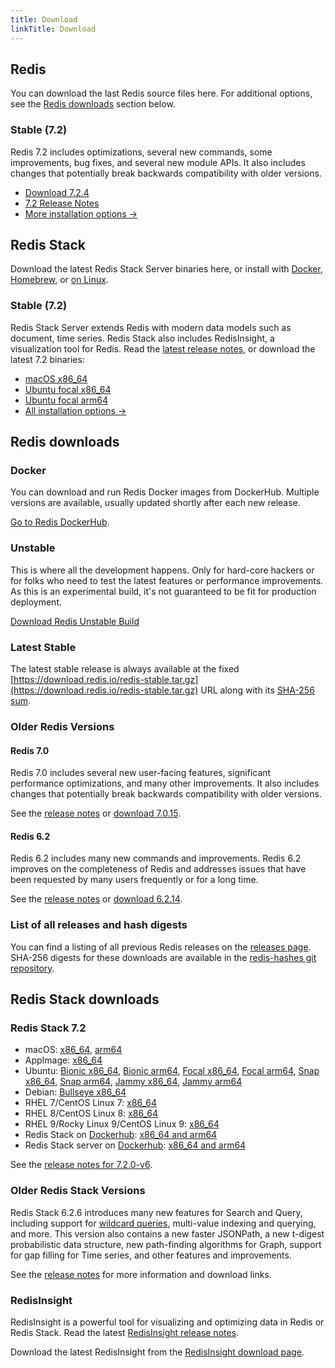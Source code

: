```yaml
---
title: Download
linkTitle: Download
---
```

<div class="download-cards">
<div id="download-redis">

## Redis

You can download the last Redis source files here. For additional options, see the [Redis downloads](#redis-downloads) section below.

### Stable (7.2)

Redis 7.2 includes optimizations, several new commands, some improvements, bug fixes, and several new module APIs. It also includes changes that potentially break backwards compatibility with older versions.

* [Download 7.2.4](https://github.com/redis/redis/archive/7.2.4.tar.gz)
* [7.2 Release Notes](https://raw.githubusercontent.com/redis/redis/7.2/00-RELEASENOTES)
* [More installation options ->](#redis-downloads)

</div>

<div id="download-redis-stack">

## Redis Stack

Download the latest Redis Stack Server binaries here, or install with [Docker](/docs/install/install-stack/docker/), [Homebrew](/docs/stack/get-started/install/mac-os), or [on Linux](/docs/stack/get-started/install/linux).

### Stable (7.2)

Redis Stack Server extends Redis with modern data models such as document, time series. Redis Stack also includes RedisInsight, a visualization tool for Redis. Read the [latest release notes](https://github.com/redis-stack/redis-stack/releases/tag/7.2.0-v6), or download the latest 7.2 binaries:

* [macOS x86_64](https://packages.redis.io/redis-stack/redis-stack-server-7.2.0-v6.catalina.x86_64.zip)
* [Ubuntu focal x86_64](https://packages.redis.io/redis-stack/redis-stack-server-7.2.0-v6.focal.x86_64.tar.gz)
* [Ubuntu focal arm64](https://packages.redis.io/redis-stack/redis-stack-server-7.2.0-v6.focal.arm64.tar.gz)
* [All installation options ->](#redis-stack-downloads)
</div>
</div>

<div id="download-details">

## Redis downloads

### Docker

You can download and run Redis Docker images from DockerHub. Multiple versions are available, usually updated shortly after each new release.

[Go to Redis DockerHub](https://hub.docker.com/_/redis).

### Unstable

This is where all the development happens. Only for hard-core hackers or for folks who need to test the latest features or performance improvements. As this is an experimental build, it's not guaranteed to be fit for production deployment.

[Download Redis Unstable Build](https://github.com/redis/redis/archive/unstable.tar.gz)

### Latest Stable

The latest stable release is always available at the fixed [https://download.redis.io/redis-stable.tar.gz](https://download.redis.io/redis-stable.tar.gz) URL along with its [SHA-256 sum](https://download.redis.io/redis-stable.tar.gz.SHA256SUM).

### Older Redis Versions

#### Redis 7.0

Redis 7.0 includes several new user-facing features, significant performance optimizations, and many other improvements. It also includes changes that potentially break backwards compatibility with older versions.

See the [release notes](https://raw.githubusercontent.com/redis/redis/7.0/00-RELEASENOTES) or [download 7.0.15](https://download.redis.io/releases/redis-7.0.15.tar.gz).

#### Redis 6.2

Redis 6.2 includes many new commands and improvements. Redis 6.2 improves on the completeness of Redis and addresses issues that have been requested by many users frequently or for a long time.

See the [release notes](https://raw.githubusercontent.com/redis/redis/6.2/00-RELEASENOTES) or [download 6.2.14](https://download.redis.io/releases/redis-6.2.14.tar.gz).


### List of all releases and hash digests

You can find a listing of all previous Redis releases on the [releases page](https://download.redis.io/releases/). SHA-256 digests for these downloads are available in the [redis-hashes git repository](https://github.com/redis/redis-hashes/).

## Redis Stack downloads

### Redis Stack 7.2

* macOS: [x86_64](https://packages.redis.io/redis-stack/redis-stack-server-7.2.0-v6.catalina.x86_64.zip), [arm64](https://packages.redis.io/redis-stack/redis-stack-server-7.2.0-v6.monterey.arm64.zip)
* AppImage: [x86_64](https://packages.redis.io/redis-stack/redis-stack-server-7.2.0-v6-x86_64.AppImage)
* Ubuntu: [Bionic x86_64](https://packages.redis.io/redis-stack/redis-stack-server-7.2.0-v6.bionic.x86_64.tar.gz), [Bionic arm64](https://packages.redis.io/redis-stack/redis-stack-server-7.2.0-v6.bionic.arm64.tar.gz), [Focal x86_64](https://packages.redis.io/redis-stack/redis-stack-server-7.2.0-v6.focal.x86_64.tar.gz), [Focal arm64](https://packages.redis.io/redis-stack/redis-stack-server-7.2.0-v6.focal.arm64.tar.gz), [Snap x86_64](https://packages.redis.io/redis-stack/redis-stack-server-7.2.0-v6.x86_64.snap), [Snap arm64](https://packages.redis.io/redis-stack/redis-stack-server-7.2.0-v6.arm64.snap), [Jammy x86_64](https://packages.redis.io/redis-stack/redis-stack-server-7.2.0-v6.jammy.x86_64.tar.gz), [Jammy arm64](https://packages.redis.io/redis-stack/redis-stack-server-7.2.0-v6.jammy.arm64.tar.gz)
* Debian: [Bullseye x86_64](https://packages.redis.io/redis-stack/redis-stack-server-7.2.0-v6.bullseye.x86_64.tar.gz)
* RHEL 7/CentOS Linux 7: [x86_64](https://packages.redis.io/redis-stack/redis-stack-server-7.2.0-v6.rhel7.x86_64.tar.gz)
* RHEL 8/CentOS Linux 8: [x86_64](https://packages.redis.io/redis-stack/redis-stack-server-7.2.0-v6.rhel8.x86_64.tar.gz)
* RHEL 9/Rocky Linux 9/CentOS Linux 9: [x86_64](https://packages.redis.io/redis-stack/redis-stack-server-7.2.0-v6.rhel9.x86_64.tar.gz)
* Redis Stack on [Dockerhub](https://hub.docker.com/u/redis): [x86_64 and arm64](https://hub.docker.com/r/redis/redis-stack)
* Redis Stack server on [Dockerhub](https://hub.docker.com/u/redis): [x86_64 and arm64](https://hub.docker.com/r/redis/redis-stack-server)

See the [release notes for 7.2.0-v6](https://github.com/redis-stack/redis-stack/releases/tag/7.2.0-v6).

### Older Redis Stack Versions

Redis Stack 6.2.6 introduces many new features for Search and Query, including support for [wildcard queries](/docs/interact/search-and-query/advanced-concepts/query_syntax/#wildcard-queries), multi-value indexing and querying, and more. This version also contains a new faster JSONPath, a new t-digest probabilistic data structure, new path-finding algorithms for Graph, support for gap filling for Time series, and other features and improvements.

See the [release notes](https://github.com/redis-stack/redis-stack/releases/tag/v6.2.6-v10) for more information and download links.


### RedisInsight

RedisInsight is a powerful tool for visualizing and optimizing data in Redis or Redis Stack. Read the latest [RedisInsight release notes](https://github.com/RedisInsight/RedisInsight/releases).

Download the latest RedisInsight from the [RedisInsight download page](https://redis.com/redis-enterprise/redis-insight/).

</div>
